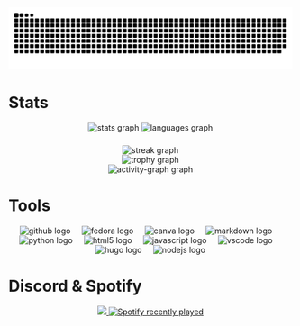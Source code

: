 <img src="https://raw.githubusercontent.com/IL01DI/IL01DI/output/snake.svg" alt="Snake animation" />

# Stats
<div align="center">
  <img src="https://github-readme-stats.vercel.app/api?username=IL01DI&hide_title=false&hide_rank=false&show_icons=true&include_all_commits=true&count_private=true&disable_animations=false&theme=default&locale=en&hide_border=false&order=1" height="150" alt="stats graph"  />
  <img src="https://github-readme-stats.vercel.app/api/top-langs?username=IL01DI&locale=en&hide_title=false&layout=compact&card_width=320&langs_count=5&theme=default&hide_border=false&order=2" height="150" alt="languages graph"  />
</div>

###

<div align="center">
  <img src="https://streak-stats.demolab.com?user=IL01DI&locale=en&mode=weekly&theme=github_dark&hide_border=false&border_radius=5&order=3" height="150" alt="streak graph"  />
</div>
<div align="center">
  <img src="https://github-profile-trophy.vercel.app?username=IL01DI&theme=flat&column=-1&row=1&margin-w=8&margin-h=8&no-bg=true&no-frame=false&order=4" height="150" alt="trophy graph"  />
</div>
<div align="center">
  <img src="https://github-readme-activity-graph.vercel.app/graph?username=IL01DI&radius=16&theme=github-light&area=true&order=5" height="300" alt="activity-graph graph"  />
</div>

# Tools
<div align="center">
  <img src="https://cdn.jsdelivr.net/gh/devicons/devicon/icons/github/github-original.svg" height="40" alt="github logo"  />
  <img width="12" />
  <img src="https://cdn.jsdelivr.net/gh/devicons/devicon/icons/fedora/fedora-original.svg" height="40" alt="fedora logo"  />
  <img width="12" />
  <img src="https://cdn.jsdelivr.net/gh/devicons/devicon/icons/canva/canva-original.svg" height="40" alt="canva logo"  />
  <img width="12" />
  <img src="https://cdn.jsdelivr.net/gh/devicons/devicon/icons/markdown/markdown-original.svg" height="40" alt="markdown logo"  />
  <img width="12" />
  <img src="https://cdn.jsdelivr.net/gh/devicons/devicon/icons/python/python-original.svg" height="40" alt="python logo"  />
  <img width="12" />
  <img src="https://cdn.jsdelivr.net/gh/devicons/devicon/icons/html5/html5-original.svg" height="40" alt="html5 logo"  />
  <img width="12" />
  <img src="https://cdn.jsdelivr.net/gh/devicons/devicon/icons/javascript/javascript-original.svg" height="40" alt="javascript logo"  />
  <img width="12" />
  <img src="https://cdn.jsdelivr.net/gh/devicons/devicon/icons/vscode/vscode-original.svg" height="40" alt="vscode logo"  />
  <img width="12" />
  <img src="https://cdn.jsdelivr.net/gh/devicons/devicon/icons/hugo/hugo-original.svg" height="40" alt="hugo logo"  />
  <img width="12" />
  <img src="https://cdn.jsdelivr.net/gh/devicons/devicon/icons/nodejs/nodejs-original.svg" height="40" alt="nodejs logo"  />
</div>

# Discord & Spotify
<div align="center">
  <a href="https://discord.com/users/477856586765828127" >
    <img src="https://lanyard.cnrad.dev/api/477856586765828127"  />
  </a>
  <a href="https://open.spotify.com/user/v3zwo98rmsqnjdgoyywj9oc4f">
    <img src="https://spotify-recently-played-readme.vercel.app/api?user=v3zwo98rmsqnjdgoyywj9oc4f&count=5&unique=false" alt="Spotify recently played"  />
  </a>
</div>
